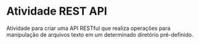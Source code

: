 # Atividade REST API
Atividade para criar uma API RESTful que realiza operações para manipulação de arquivos texto em um determinado diretório pré-definido.
